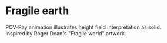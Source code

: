 # Fragile earth

POV-Ray animation illustrates height field interpretation as solid.\
Inspired by Roger Dean's "Fragile world" artwork.
